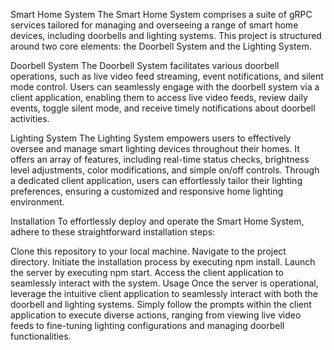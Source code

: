 Smart Home System
The Smart Home System comprises a suite of gRPC services tailored for managing and overseeing a range of smart home devices, including doorbells and lighting systems. This project is structured around two core elements: the Doorbell System and the Lighting System.

Doorbell System
The Doorbell System facilitates various doorbell operations, such as live video feed streaming, event notifications, and silent mode control. Users can seamlessly engage with the doorbell system via a client application, enabling them to access live video feeds, review daily events, toggle silent mode, and receive timely notifications about doorbell activities.

Lighting System
The Lighting System empowers users to effectively oversee and manage smart lighting devices throughout their homes. It offers an array of features, including real-time status checks, brightness level adjustments, color modifications, and simple on/off controls. Through a dedicated client application, users can effortlessly tailor their lighting preferences, ensuring a customized and responsive home lighting environment.

Installation
To effortlessly deploy and operate the Smart Home System, adhere to these straightforward installation steps:

Clone this repository to your local machine.
Navigate to the project directory.
Initiate the installation process by executing npm install.
Launch the server by executing npm start.
Access the client application to seamlessly interact with the system.
Usage
Once the server is operational, leverage the intuitive client application to seamlessly interact with both the doorbell and lighting systems. Simply follow the prompts within the client application to execute diverse actions, ranging from viewing live video feeds to fine-tuning lighting configurations and managing doorbell functionalities.
